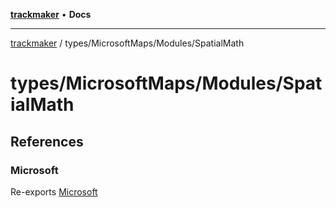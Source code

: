 [**trackmaker**](../../../README.md) • **Docs**

***

[trackmaker](../../../modules.md) / types/MicrosoftMaps/Modules/SpatialMath

# types/MicrosoftMaps/Modules/SpatialMath

## References

### Microsoft

Re-exports [Microsoft](../ConfigurationDrivenMaps/namespaces/Microsoft/README.md)
